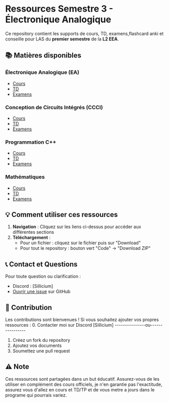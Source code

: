 # Ressources Semestre 3 - Électronique Analogique

Ce repository contient les supports de cours, TD, examens,flashcard anki et conseille pour LAS du **premier semestre** de la **L2 EEA**.

## 📚 Matières disponibles

### Électronique Analogique (EA)
- [Cours](./EA/cours)
- [TD](./EA/TD)
- [Examens](./EA/examens)

### Conception de Circuits Intégrés (CCCI)
- [Cours](./CCCI/cours)
- [TD](./CCCI/TD)
- [Examens](./CCCI/examens)

### Programmation C++
- [Cours](./Code%20C++/cours)
- [TD](./Code%20C++/TD)
- [Examens](./Code%20C++/examens)

### Mathématiques
- [Cours](./Maths/cours)
- [TD](./Maths/TD)
- [Examens](./Maths/examens)

## 💡 Comment utiliser ces ressources

1. **Navigation** : Cliquez sur les liens ci-dessus pour accéder aux différentes sections
2. **Téléchargement** : 
   - Pour un fichier : cliquez sur le fichier puis sur "Download"
   - Pour tout le repository : bouton vert "Code" → "Download ZIP"

## 📞 Contact et Questions

Pour toute question ou clarification :
- Discord : [Sillicium]
- [Ouvrir une issue](../../issues) sur GitHub

## 🤝 Contribution

Les contributions sont bienvenues ! Si vous souhaitez ajouter vos propres ressources :
0. Contacter moi sur Discord [Sillicium]
---------------ou----------------
1. Créez un fork du repository
2. Ajoutez vos documents
3. Soumettez une pull request

## ⚠️ Note

Ces ressources sont partagées dans un but éducatif. Assurez-vous de les utiliser en complément des cours officiels, je n'en garantie pas l'exactitude, assurez vous d'allez en cours et TD/TP et de vous metre a jours dans le programe qui pourrais variez.
